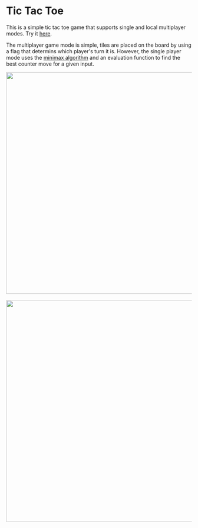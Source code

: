 # Tic Tac Toe

This is a simple tic tac toe game that supports single and local multiplayer modes. Try it [here](https://aitorfi.github.io/tic-tac-toe/).

The multiplayer game mode is simple, tiles are placed on the board by using a flag that determins which player's turn it is.
However, the single player mode uses the [minimax algorithm](https://en.wikipedia.org/wiki/Minimax) and an evaluation function
to find the best counter move for a given input.

<div align="center">
  <img height="600px" src="https://user-images.githubusercontent.com/64830228/176460477-9bf54b7b-f018-49c2-be56-6eb6d12bbed6.png"/>
  &nbsp;&nbsp;&nbsp;&nbsp;
  <img height="600px" src="https://user-images.githubusercontent.com/64830228/176461668-bf90d654-70c9-4ad5-a726-27caca9db05f.png"/>
</div>
